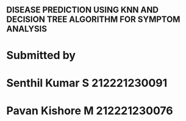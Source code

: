 ## DISEASE PREDICTION USING KNN AND DECISION TREE ALGORITHM FOR SYMPTOM ANALYSIS

 # Submitted by 
# Senthil Kumar S 212221230091 
# Pavan Kishore M 212221230076 
